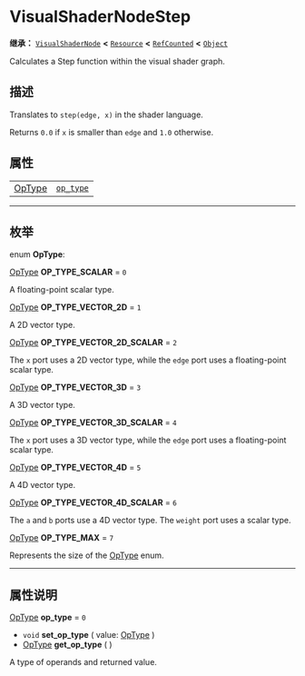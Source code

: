 <!-- ⚠ 请勿编辑本文件 ⚠ -->
<!-- 本文档使用脚本从 WeDot 引擎源码仓库生成。 -->
<!-- 生成脚本：https://github.com/WeDot-Engine/WeDot/tree/4.3/doc/tools/make_md.py； -->
<!-- 原文件：https://github.com/WeDot-Engine/WeDot/tree/4.3/doc/classes/VisualShaderNodeStep.xml。 -->

<div id="_class_visualshadernodestep"></div>

# VisualShaderNodeStep

**继承：** [`VisualShaderNode`](class_visualshadernode.md) **<** [`Resource`](class_resource.md) **<** [`RefCounted`](class_refcounted.md) **<** [`Object`](class_object.md)

Calculates a Step function within the visual shader graph.

## 描述

Translates to `step(edge, x)` in the shader language.

Returns `0.0` if `x` is smaller than `edge` and `1.0` otherwise.

## 属性

|||
|:-:|:--|
| [OpType](#enum_visualshadernodestep_optype) | [`op_type`](#class_visualshadernodestep_property_op_type) | ``0`` |

<!-- rst-class:: classref-section-separator -->

---

## 枚举

<div id="_class_enum_visualshadernodestep_optype"></div>

enum **OpType**: <div id="enum_visualshadernodestep_optype"></div>

<div id="_class_visualshadernodestep_constant_op_type_scalar"></div>

[OpType](#enum_visualshadernodestep_optype) **OP_TYPE_SCALAR** = ``0``

A floating-point scalar type.

<div id="_class_visualshadernodestep_constant_op_type_vector_2d"></div>

[OpType](#enum_visualshadernodestep_optype) **OP_TYPE_VECTOR_2D** = ``1``

A 2D vector type.

<div id="_class_visualshadernodestep_constant_op_type_vector_2d_scalar"></div>

[OpType](#enum_visualshadernodestep_optype) **OP_TYPE_VECTOR_2D_SCALAR** = ``2``

The `x` port uses a 2D vector type, while the `edge` port uses a floating-point scalar type.

<div id="_class_visualshadernodestep_constant_op_type_vector_3d"></div>

[OpType](#enum_visualshadernodestep_optype) **OP_TYPE_VECTOR_3D** = ``3``

A 3D vector type.

<div id="_class_visualshadernodestep_constant_op_type_vector_3d_scalar"></div>

[OpType](#enum_visualshadernodestep_optype) **OP_TYPE_VECTOR_3D_SCALAR** = ``4``

The `x` port uses a 3D vector type, while the `edge` port uses a floating-point scalar type.

<div id="_class_visualshadernodestep_constant_op_type_vector_4d"></div>

[OpType](#enum_visualshadernodestep_optype) **OP_TYPE_VECTOR_4D** = ``5``

A 4D vector type.

<div id="_class_visualshadernodestep_constant_op_type_vector_4d_scalar"></div>

[OpType](#enum_visualshadernodestep_optype) **OP_TYPE_VECTOR_4D_SCALAR** = ``6``

The `a` and `b` ports use a 4D vector type. The `weight` port uses a scalar type.

<div id="_class_visualshadernodestep_constant_op_type_max"></div>

[OpType](#enum_visualshadernodestep_optype) **OP_TYPE_MAX** = ``7``

Represents the size of the [OpType](#enum_visualshadernodestep_optype) enum.

<!-- rst-class:: classref-section-separator -->

---

## 属性说明

<div id="_class_visualshadernodestep_property_op_type"></div>

[OpType](#enum_visualshadernodestep_optype) **op_type** = ``0`` <div id="class_visualshadernodestep_property_op_type"></div>

- `void` **set_op_type** ( value: [OpType](#enum_visualshadernodestep_optype) )
- [OpType](#enum_visualshadernodestep_optype) **get_op_type** ( )

A type of operands and returned value.

[^virtual]: 本方法通常需要用户覆盖才能生效。
[^const]: 本方法无副作用，不会修改该实例的任何成员变量。
[^vararg]: 本方法除了能接受在此处描述的参数外，还能够继续接受任意数量的参数。
[^constructor]: 本方法用于构造某个类型。
[^static]: 调用本方法无需实例，可直接使用类名进行调用。
[^operator]: 本方法描述的是使用本类型作为左操作数的有效运算符。
[^bitfield]: 这个值是由下列位标志构成位掩码的整数。
[^void]: 无返回值。
